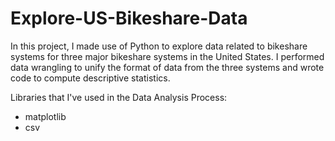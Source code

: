 # Explore-US-Bikeshare-Data
In this project, I made use of Python to explore data related to bikeshare systems for three major bikeshare systems in the United States. I performed data wrangling to unify the format of data from the three systems and wrote code to compute descriptive statistics. 

Libraries that I've used in the Data Analysis Process: 
- matplotlib
- csv
